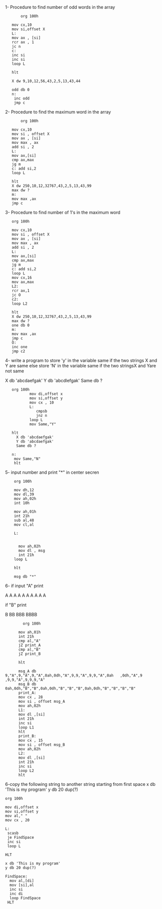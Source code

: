 



  1- Procedure to find number of odd words in the array
   
 ```Assembly
        org 100h
    
    mov cx,10
    mov si,offset X
    L:
    mov ax , [si]
    rcr ax , 1
    jc n
    c: 
    inc si
    inc si 
    loop L
    
    hlt
    
    X dw 9,10,12,56,43,2,5,13,43,44
    
    odd db 0   
    n:
     inc odd
     jmp c
 ```
  2- Procedure to find the maximum word in the array
 ```Assembly
        org 100h
    
    mov cx,10
    mov si , offset X
    mov ax , [si]
    mov max , ax
    add si , 2
    L: 
    mov ax,[si]
    cmp ax,max
    jg m
    c: add si,2
    loop L
    
    hlt
    X dw 250,10,12,32767,43,2,5,13,43,99
    max dw ? 
    m: 
    mov max ,ax
    jmp c
 ```
  3- Procedure to find number of 1's in the maximum word
 ```Assembly
    org 100h
    
    mov cx,10
    mov si , offset X
    mov ax , [si]
    mov max , ax
    add si , 2
    L: 
    mov ax,[si]
    cmp ax,max
    jg m
    c: add si,2
    loop L
    mov cx,16
    mov ax,max
    L2:
    rcr ax,1
    jc O
    c2:
    loop L2
    
    hlt
    X dw 250,10,12,32767,43,2,5,13,43,99
    max dw ?
    one db 0 
    m: 
    mov max ,ax
    jmp c   
    O:
    inc one
    jmp c2
```
   4- write a program to store 'y' in the variable same if the two strings X and Y are same else store 'N' in the variable same if the two stringsX and Yare not same
   
   X db 'abcdaefgak'
   Y db 'abcdlefgak'
   Same db ?
 ```Assembly
    org 100h
            mov di,offset x
            mov si,offset y
            mov cx , 10
            L:
               cmpsb
               jnz n
            loop L 
            mov Same,"Y"
    
    hlt 
      X db 'abcdaefgak'
      Y db 'abcdaefgak'
      Same db ?  
      
    n:
     mov Same,"N"
     hlt
```

  5- input number and print "*" in center secren
  
```Assembly
    org 100h
    
    mov dh,12
    mov dl,39
    mov ah,02h
    int 10h
    
    mov ah,01h
    int 21h 
    sub al,48
    mov cl,al
    
    L:
    
     
      mov ah,02h
      mov dl , msg
      int 21h
    loop L      
    
    hlt
    
    msg db "*"
```
  6- if input "A" print 
  
  A   A   A   A
  A     A     A
  A       A       A
  
  if "B" print
  
  B
  BB
  BBB
  BBBB
  ```Assembly
          org 100h
        
        mov ah,01h
        int 21h
        cmp al,"A"
        jZ print_A
        cmp al,"B"
        jZ print_B
        
        hlt
        
        msg_A db        9,"A",9,"A",9,"A",0ah,0dh,"A",9,9,"A",9,9,"A",0ah   ,0dh,"A",9    ,9,9,"A",9,9,9,"A"
        msg_B db        0ah,0dh,"B","B",0ah,0dh,"B","B","B",0ah,0dh,"B","B","B","B"
        print_A:
        mov cx , 28
        mov si , offset msg_A
        mov ah,02h
        L1:
        mov dl ,[si]
        int 21h
        inc si
        loop L1
        hlt    
        print_B:
        mov cx , 15
        mov si , offset msg_B
        mov ah,02h
        L2:
        mov dl ,[si]
        int 21h
        inc si
        loop L2
        hlt
  ```
  
  6-copy the following string to another string starting from first space
x db 'This is my program'
y db 20 dup(?)

```Assembly
org 100h

mov di,offset x
mov si,offset y
mov al," "
mov cx , 20

L: 
 scasb
 je FindSpace
 inc si
 loop L 
           
HLT

x db 'This is my program'
y db 20 dup(?)

FindSpace:  
  mov al,[di]
  mov [si],al
  inc si
  inc di
  loop FindSpace
 HLT 

```
